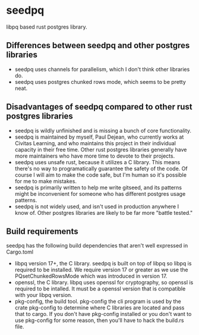 # seedpq
libpq based rust postgres library.

## Differences between seedpq and other postgres libraries

* seedpq uses channels for parallelism, which I don't think other libraries do.
* seedpq uses postgres chunked rows mode, which seems to be pretty neat.

## Disadvantages of seedpq compared to other rust postgres libraries

* seedpq is wildly unfinished and is missing a bunch of core functionality.
* seedpq is maintained by myself, Paul Dejean, who currently works at Civitas Learning, and who maintains this project in their individual capacity in their free time. Other rust postgres libraries generally have more maintainers who have more time to devote to their projects.
* seedpq uses unsafe rust, because it utilizes a C library. This means there's no way to programatically guarantee the safety of the code. Of course I will aim to make the code safe, but I'm human so it's possible for me to make mistakes.
* seedpq is primarily written to help me write gitseed, and its patterns might be inconvenient for someone who has different postgres usage patterns.
* seedpq is not widely used, and isn't used in production anywhere I know of. Other postgres libraries are likely to be far more "battle tested."

## Build requirements

seedpq has the following build dependencies that aren't well expressed in Cargo.toml

* libpq version 17+, the C library. seedpq is built on top of libpq so libpq is required to be installed. We require version 17 or greater as we use the  PQsetChunkedRowsMode which was introduced in version 17.
* openssl, the C library. libpq uses openssl for cryptography, so openssl is required to be intalled. It must be a openssl version that is compatible with your libpq version.
* pkg-config, the build tool. pkg-config the cli program is used by the crate pkg-config to determine where C libraries are located and pass that to cargo. If you don't have pkg-config installed or you don't want to use pkg-config for some reason, then you'll have to hack the build.rs file.

